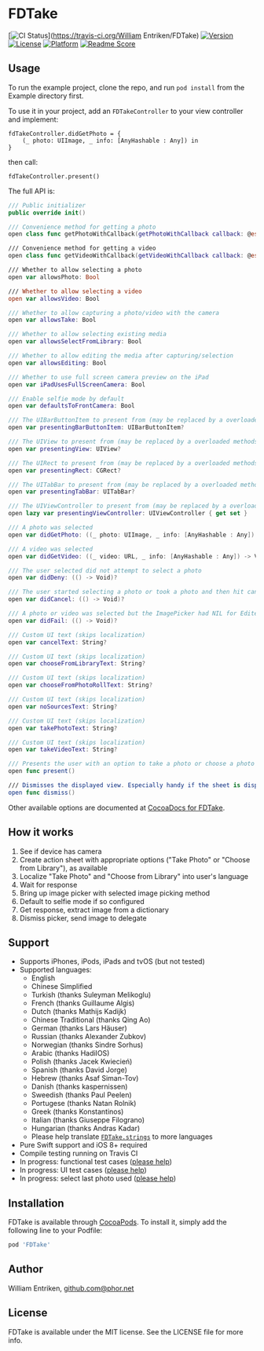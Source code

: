 # FDTake

[![CI Status](http://img.shields.io/travis/fulldecent/FDTake.svg?style=flat)](https://travis-ci.org/William Entriken/FDTake)
[![Version](https://img.shields.io/cocoapods/v/FDTake.svg?style=flat)](http://cocoapods.org/pods/FDTake)
[![License](https://img.shields.io/cocoapods/l/FDTake.svg?style=flat)](http://cocoapods.org/pods/FDTake)
[![Platform](https://img.shields.io/cocoapods/p/FDTake.svg?style=flat)](http://cocoapods.org/pods/FDTake)
[![Readme Score](http://readme-score-api.herokuapp.com/score.svg?url=fulldecent/FDTake)](http://clayallsopp.github.io/readme-score?url=fulldecent/FDTake)


## Usage

To run the example project, clone the repo, and run `pod install` from the Example directory first.

To use it in your project, add an `FDTakeController` to your view controller and implement:

    fdTakeController.didGetPhoto = {
        (_ photo: UIImage, _ info: [AnyHashable : Any]) in
    }

then call:

    fdTakeController.present()

The full API is:

```swift
/// Public initializer
public override init()

/// Convenience method for getting a photo
open class func getPhotoWithCallback(getPhotoWithCallback callback: @escaping (_ photo: UIImage, _ info: [AnyHashable : Any]) -> Void) -> <<error type>>

/// Convenience method for getting a video
open class func getVideoWithCallback(getVideoWithCallback callback: @escaping (_ video: URL, _ info: [AnyHashable : Any]) -> Void)

/// Whether to allow selecting a photo
open var allowsPhoto: Bool

/// Whether to allow selecting a video
open var allowsVideo: Bool

/// Whether to allow capturing a photo/video with the camera
open var allowsTake: Bool

/// Whether to allow selecting existing media
open var allowsSelectFromLibrary: Bool

/// Whether to allow editing the media after capturing/selection
open var allowsEditing: Bool

/// Whether to use full screen camera preview on the iPad
open var iPadUsesFullScreenCamera: Bool

/// Enable selfie mode by default
open var defaultsToFrontCamera: Bool

/// The UIBarButtonItem to present from (may be replaced by a overloaded methods)
open var presentingBarButtonItem: UIBarButtonItem?

/// The UIView to present from (may be replaced by a overloaded methods)
open var presentingView: UIView?

/// The UIRect to present from (may be replaced by a overloaded methods)
open var presentingRect: CGRect?

/// The UITabBar to present from (may be replaced by a overloaded methods)
open var presentingTabBar: UITabBar?

/// The UIViewController to present from (may be replaced by a overloaded methods)
open lazy var presentingViewController: UIViewController { get set }

/// A photo was selected
open var didGetPhoto: ((_ photo: UIImage, _ info: [AnyHashable : Any]) -> Void)?

/// A video was selected
open var didGetVideo: ((_ video: URL, _ info: [AnyHashable : Any]) -> Void)?

/// The user selected did not attempt to select a photo
open var didDeny: (() -> Void)?

/// The user started selecting a photo or took a photo and then hit cancel
open var didCancel: (() -> Void)?

/// A photo or video was selected but the ImagePicker had NIL for EditedImage and OriginalImage
open var didFail: (() -> Void)?

/// Custom UI text (skips localization)
open var cancelText: String?

/// Custom UI text (skips localization)
open var chooseFromLibraryText: String?

/// Custom UI text (skips localization)
open var chooseFromPhotoRollText: String?

/// Custom UI text (skips localization)
open var noSourcesText: String?

/// Custom UI text (skips localization)
open var takePhotoText: String?

/// Custom UI text (skips localization)
open var takeVideoText: String?

/// Presents the user with an option to take a photo or choose a photo from the library
open func present()

/// Dismisses the displayed view. Especially handy if the sheet is displayed while suspending the app,
open func dismiss()
```

Other available options are documented at <a href="http://cocoadocs.org/docsets/FDTake/">CocoaDocs for FDTake</a>.


## How it works

 1. See if device has camera
 2. Create action sheet with appropriate options ("Take Photo" or "Choose from Library"), as available
 3. Localize "Take Photo" and "Choose from Library" into user's language
 4. Wait for response
 5. Bring up image picker with selected image picking method
 6. Default to selfie mode if so configured
 7. Get response, extract image from a dictionary
 8. Dismiss picker, send image to delegate


## Support

 * Supports iPhones, iPods, iPads and tvOS (but not tested)
 * Supported languages:
   - English
   - Chinese Simplified
   - Turkish (thanks Suleyman Melikoglu)
   - French (thanks Guillaume Algis)
   - Dutch (thanks Mathijs Kadijk)
   - Chinese Traditional (thanks Qing Ao)
   - German (thanks Lars Häuser)
   - Russian (thanks Alexander Zubkov)
   - Norwegian (thanks Sindre Sorhus)
   - Arabic (thanks HadiIOS)
   - Polish (thanks Jacek Kwiecień)
   - Spanish (thanks David Jorge)
   - Hebrew (thanks Asaf Siman-Tov)
   - Danish (thanks kaspernissen)
   - Sweedish (thanks Paul Peelen)
   - Portugese (thanks Natan Rolnik)
   - Greek (thanks Konstantinos)
   - Italian (thanks Giuseppe Filograno)
   - Hungarian (thanks Andras Kadar)
   - Please help translate <a href="https://github.com/fulldecent/FDTake/blob/master/FDTakeExample/en.lproj/FDTake.strings">`FDTake.strings`</a> to more languages
 * Pure Swift support and iOS 8+ required
 * Compile testing running on Travis CI
 * In progress: functional test cases ([please help](https://github.com/fulldecent/FDTake/issues/72))
 * In progress: UI test cases ([please help](https://github.com/fulldecent/FDTake/issues/72))
 * In progress: select last photo used ([please help](https://github.com/fulldecent/FDTake/issues/22))


## Installation

FDTake is available through [CocoaPods](http://cocoapods.org). To install
it, simply add the following line to your Podfile:

```ruby
pod 'FDTake'
```


## Author

William Entriken, github.com@phor.net


## License

FDTake is available under the MIT license. See the LICENSE file for more info.
